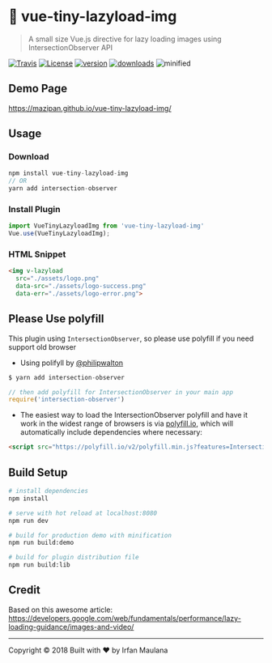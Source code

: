 # 🐌 vue-tiny-lazyload-img

> A small size Vue.js directive for lazy loading images using IntersectionObserver API

[![Travis](https://img.shields.io/travis/mazipan/vue-tiny-lazyload-img.svg)](https://travis-ci.org/mazipan/vue-tiny-lazyload-img) [![License](https://img.shields.io/github/license/mazipan/vue-tiny-lazyload-img.svg?longCache=true)](https://github.com/mazipan/vue-tiny-lazyload-img) [![version](https://img.shields.io/npm/v/vue-tiny-lazyload-img.svg?maxAge=3600)](https://www.npmjs.com/package/vue-tiny-lazyload-img)
[![downloads](https://img.shields.io/npm/dt/vue-tiny-lazyload-img.svg?maxAge=86400)](https://www.npmjs.com/package/vue-tiny-lazyload-img) ![minified](https://badgen.net/bundlephobia/minzip/vue-tiny-lazyload-img)

## Demo Page

https://mazipan.github.io/vue-tiny-lazyload-img/

## Usage

### Download

```js
npm install vue-tiny-lazyload-img
// OR
yarn add intersection-observer
```

### Install Plugin

```js
import VueTinyLazyloadImg from 'vue-tiny-lazyload-img'
Vue.use(VueTinyLazyloadImg);
```

### HTML Snippet

```html
<img v-lazyload
  src="./assets/logo.png"
  data-src="./assets/logo-success.png"
  data-err="./assets/logo-error.png">
```

## Please Use polyfill

This plugin using `IntersectionObserver`, so please use polyfill if you need support old browser 

+ Using polifyll by [@philipwalton](https://github.com/philipwalton)

```js
$ yarn add intersection-observer

// then add polyfill for IntersectionObserver in your main app
require('intersection-observer')
```

+ The easiest way to load the IntersectionObserver polyfill and have it work in the widest range of browsers is via [polyfill.io](https://cdn.polyfill.io/v2/docs/), which will automatically include dependencies where necessary: 

```html
<script src="https://polyfill.io/v2/polyfill.min.js?features=IntersectionObserver"></script>
```

## Build Setup

``` bash
# install dependencies
npm install

# serve with hot reload at localhost:8080
npm run dev

# build for production demo with minification
npm run build:demo

# build for plugin distribution file
npm run build:lib
```

## Credit

Based on this awesome article: https://developers.google.com/web/fundamentals/performance/lazy-loading-guidance/images-and-video/

---

Copyright © 2018 Built with ❤️ by Irfan Maulana

